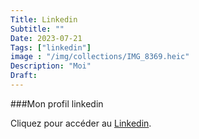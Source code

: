 ```yaml
---
Title: Linkedin
Subtitle: ""
Date: 2023-07-21
Tags: ["linkedin"]
image : "/img/collections/IMG_8369.heic"
Description: "Moi"
Draft: 
---
```



###Mon profil linkedin 

Cliquez pour accéder au [Linkedin](https://www.linkedin.com/in/thibaud-casas-299582216/).
